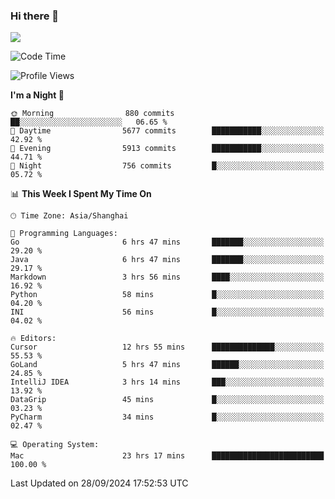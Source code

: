 ### Hi there 👋

<!--
**JJAYCHEN1e/jjaychen1e** is a ✨ _special_ ✨ repository because its `README.md` (this file) appears on your GitHub profile.

Here are some ideas to get you started:

- 🔭 I’m currently working on ...
- 🌱 I’m currently learning ...
- 👯 I’m looking to collaborate on ...
- 🤔 I’m looking for help with ...
- 💬 Ask me about ...
- 📫 How to reach me: ...
- 😄 Pronouns: ...
- ⚡ Fun fact: ...
-->

[![](https://github-readme-stats.vercel.app/api?username=jjaychen1e&show_icons=true)](https://github.com/jjaychen1e/github-readme-stats?count_private=true)

<!--START_SECTION:waka-->
![Code Time](http://img.shields.io/badge/Code%20Time-1%2C452%20hrs%2014%20mins-blue)

![Profile Views](http://img.shields.io/badge/Profile%20Views-0-blue)

**I'm a Night 🦉** 

```text
🌞 Morning                880 commits         ██░░░░░░░░░░░░░░░░░░░░░░░   06.65 % 
🌆 Daytime                5677 commits        ███████████░░░░░░░░░░░░░░   42.92 % 
🌃 Evening                5913 commits        ███████████░░░░░░░░░░░░░░   44.71 % 
🌙 Night                  756 commits         █░░░░░░░░░░░░░░░░░░░░░░░░   05.72 % 
```


📊 **This Week I Spent My Time On** 

```text
🕑︎ Time Zone: Asia/Shanghai

💬 Programming Languages: 
Go                       6 hrs 47 mins       ███████░░░░░░░░░░░░░░░░░░   29.20 % 
Java                     6 hrs 47 mins       ███████░░░░░░░░░░░░░░░░░░   29.17 % 
Markdown                 3 hrs 56 mins       ████░░░░░░░░░░░░░░░░░░░░░   16.92 % 
Python                   58 mins             █░░░░░░░░░░░░░░░░░░░░░░░░   04.20 % 
INI                      56 mins             █░░░░░░░░░░░░░░░░░░░░░░░░   04.02 % 

🔥 Editors: 
Cursor                   12 hrs 55 mins      ██████████████░░░░░░░░░░░   55.53 % 
GoLand                   5 hrs 47 mins       ██████░░░░░░░░░░░░░░░░░░░   24.85 % 
IntelliJ IDEA            3 hrs 14 mins       ███░░░░░░░░░░░░░░░░░░░░░░   13.92 % 
DataGrip                 45 mins             █░░░░░░░░░░░░░░░░░░░░░░░░   03.23 % 
PyCharm                  34 mins             █░░░░░░░░░░░░░░░░░░░░░░░░   02.47 % 

💻 Operating System: 
Mac                      23 hrs 17 mins      █████████████████████████   100.00 % 
```


 Last Updated on 28/09/2024 17:52:53 UTC
<!--END_SECTION:waka-->
